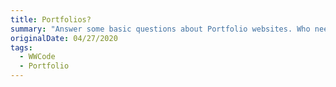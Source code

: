 ```yaml
---
title: Portfolios?
summary: "Answer some basic questions about Portfolio websites. Who needs one? What is a portfolio site? What should you include? When should you start building a portfolio? Where can I get ideas and inspiration? Why should you maintain your site when you aren't actively job hunting? Why should you even have a portfolio site?"
originalDate: 04/27/2020
tags:
  - WWCode
  - Portfolio
---
```


